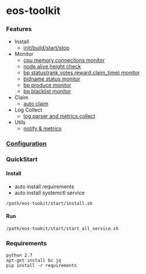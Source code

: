 # eos-toolkit

### Features
- Install
    - [init/build/start/stop](node)
- Monitor
    - [cpu,memory,connecitons monitor](monitor)
    - [node alive,height check](monitor)
    - [bp status(rank,votes,reward,claim_time) monitor](monitor)
    - [bidname status monitor](monitor)
    - [bp produce monitor](monitor)
    - [bp blacklist monitor](monitor)
- Claim
    - [auto claim](claim)
- Log Collect
    - [log parser and metrics collect](monitor)
- Utils
    - [notify & metrics](utils)

### [Configuration](config/config.conf)

### QuickStart
#### Install
- auto install requirements
- auto install systemctl service
```
/path/eos-tookit/start/install.sh
```

#### Run
```
/path/eos-tookit/start/start_all_service.sh
```
### Requirements
```
python 2.7
apt-get install bc jq
pip install -r requirements
```
